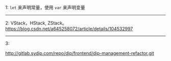 1:  `let` 来声明常量，使用 `var` 来声明变量

---
2:  VStack，HStack, ZStack。 https://blog.csdn.net/a645258072/article/details/104532997

---

3:

http://gitlab.sydip.com/repo/dip/frontend/dip-management-refactor.git
<!--stackedit_data:
eyJoaXN0b3J5IjpbNzEzNDI4ODQxLDE0ODg5OTQyOTMsMTM3OD
A5NDE0MCwxNDg4OTk0MjkzLDIwODk5OTAxNl19
-->